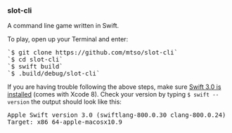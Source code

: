 ### slot-cli

A command line game written in Swift.

To play, open up your Terminal and enter:
<pre>
`$ git clone https://github.com/mtso/slot-cli`
`$ cd slot-cli`
`$ swift build`
`$ .build/debug/slot-cli`
</pre>

If you are having trouble following the above steps, make sure [Swift 3.0 is installed](https://swift.org/getting-started/) (comes with Xcode 8).
Check your version by typing `$ swift --version` the output should look like this:

<pre>
Apple Swift version 3.0 (swiftlang-800.0.30 clang-800.0.24)
Target: x86_64-apple-macosx10.9
</pre>
